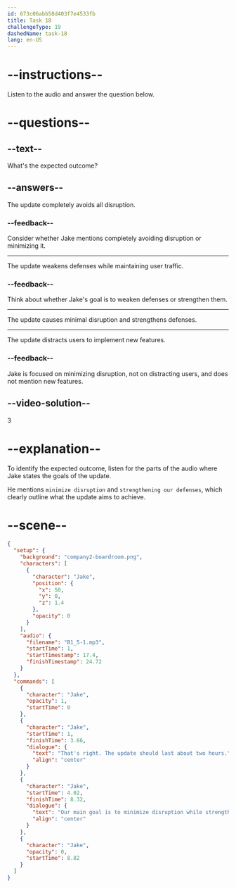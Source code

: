 ```yaml
---
id: 673c06abb58d403f7e4533fb
title: Task 18
challengeType: 19
dashedName: task-18
lang: en-US
---
```


<!-- (Audio) Jake: That's right. The update should last about two hours. Our main goal is to minimize disruption while strengthening our defenses. -->

# --instructions--

Listen to the audio and answer the question below.

# --questions--

## --text--

What's the expected outcome?

## --answers--

The update completely avoids all disruption.

### --feedback--

Consider whether Jake mentions completely avoiding disruption or minimizing it.

---

The update weakens defenses while maintaining user traffic.

### --feedback--

Think about whether Jake's goal is to weaken defenses or strengthen them.

---

The update causes minimal disruption and strengthens defenses.

---

The update distracts users to implement new features.

### --feedback--

Jake is focused on minimizing disruption, not on distracting users, and does not mention new features.

## --video-solution--

3

# --explanation--

To identify the expected outcome, listen for the parts of the audio where Jake states the goals of the update. 

He mentions `minimize disruption` and `strengthening our defenses`, which clearly outline what the update aims to achieve. 

# --scene--

```json
{
  "setup": {
    "background": "company2-boardroom.png",
    "characters": [
      {
        "character": "Jake",
        "position": {
          "x": 50,
          "y": 0,
          "z": 1.4
        },
        "opacity": 0
      }
    ],
    "audio": {
      "filename": "B1_5-1.mp3",
      "startTime": 1,
      "startTimestamp": 17.4,
      "finishTimestamp": 24.72
    }
  },
  "commands": [
    {
      "character": "Jake",
      "opacity": 1,
      "startTime": 0
    },
    {
      "character": "Jake",
      "startTime": 1,
      "finishTime": 3.66,
      "dialogue": {
        "text": "That's right. The update should last about two hours.",
        "align": "center"
      }
    },
    {
      "character": "Jake",
      "startTime": 4.02,
      "finishTime": 8.32,
      "dialogue": {
        "text": "Our main goal is to minimize disruption while strengthening our defenses.",
        "align": "center"
      }
    },
    {
      "character": "Jake",
      "opacity": 0,
      "startTime": 8.82
    }
  ]
}
```
